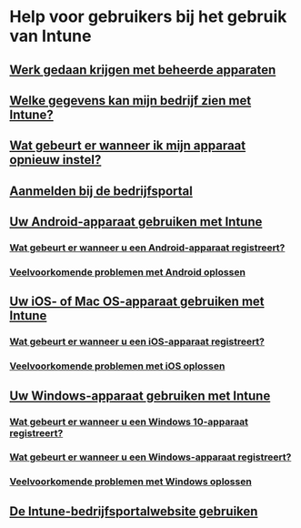 # Help voor gebruikers bij het gebruik van Intune
## [Werk gedaan krijgen met beheerde apparaten](use-managed-devices-to-get-work-done.md)
## [Welke gegevens kan mijn bedrijf zien met Intune?](what-info-can-your-company-see-when-you-enroll-your-device-in-intune.md)
## [Wat gebeurt er wanneer ik mijn apparaat opnieuw instel?](what-happens-if-you-reset-your-device-cpwebsite.md)
## [Aanmelden bij de bedrijfsportal](sign-in-to-the-company-portal.md)
## [Uw Android-apparaat gebruiken met Intune](using-your-android-device-with-intune.md)
### [Wat gebeurt er wanneer u een Android-apparaat registreert?](what-happens-if-you-install-the-company-portal-app-and-enroll-your-device-in-intune-android.md)
### [Veelvoorkomende problemen met Android oplossen](troubleshoot-your-device-android.md)
## [Uw iOS- of Mac OS-apparaat gebruiken met Intune](using-your-iOS-or-macOS-device-with-intune.md)
### [Wat gebeurt er wanneer u een iOS-apparaat registreert?](what-happens-if-you-install-the-company-portal-app-and-enroll-your-device-in-intune-ios.md)
### [Veelvoorkomende problemen met iOS oplossen](troubleshoot-your-device-iOS.md)
## [Uw Windows-apparaat gebruiken met Intune](using-your-windows-device-with-intune.md)
### [Wat gebeurt er wanneer u een Windows 10-apparaat registreert?](what-happens-if-you-install-the-company-portal-app-and-enroll-your-device-in-intune-windows10.md)
### [Wat gebeurt er wanneer u een Windows-apparaat registreert?](what-happens-if-you-install-the-company-portal-app-and-enroll-your-device-in-intune-windows.md)
### [Veelvoorkomende problemen met Windows oplossen](troubleshoot-your-device-windows.md)
## [De Intune-bedrijfsportalwebsite gebruiken](using-the-intune-company-portal-website.md)
